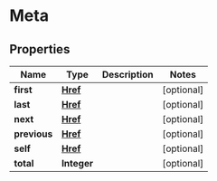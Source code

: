 

# Meta


## Properties

| Name | Type | Description | Notes |
|------------ | ------------- | ------------- | -------------|
|**first** | [**Href**](Href.md) |  |  [optional] |
|**last** | [**Href**](Href.md) |  |  [optional] |
|**next** | [**Href**](Href.md) |  |  [optional] |
|**previous** | [**Href**](Href.md) |  |  [optional] |
|**self** | [**Href**](Href.md) |  |  [optional] |
|**total** | **Integer** |  |  [optional] |



